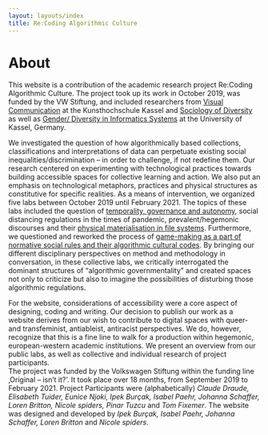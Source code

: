 ```yaml
---
layout: layouts/index
title: Re:Coding Algorithmic Culture
---
```

# About

This website is a contribution of the academic research project Re:Coding Algorithmic Culture. The project took up its work in October 2019, was funded by the VW Stiftung, and included researchers from [Visual Communication](https://tupviskom.net/category/lehrveranstaltungen/) at the Kunsthochschule Kassel and [Sociology of Diversity](https://www.uni-kassel.de/fb05/fachgruppen/soziologie/soziologie-der-diversitaet.html) as well as [Gender/ Diversity in Informatics Systems](https://www.uni-kassel.de/eecs/fachgebiete/gedis/home.html) at the University of Kassel, Germany.

We investigated the question of how algorithmically based collections, classifications and interpretations of data can perpetuate existing social inequalities/discrimination – in order to challenge, if not redefine them. Our research centered on experimenting with technological practices towards building accessible spaces for collective learning and action. We also put an emphasis on technological metaphors, practices and physical structures as constitutive for specific realities. As a means of intervention, we organized five labs between October 2019 until February 2021. The topics of these labs included the question of [temporality, governance and autonomy](/on-being-turned-off-an-un_timely-lab/), social distancing regulations in the times of pandemic, prevalent/hegemonic discourses and their [physical materialisation in file systems](taking-a-walk-through-a-computer). Furthermore, we questioned and reworked the process of [game-making as a part of normative social rules and their algorithmic cultural codes](playing-the-code-matters-of-touch). By bringing our different disciplinary perspectives on method and methodology in conversation, in these collective labs, we critically interrogated the dominant structures of “algorithmic governmentality” and created spaces not only to criticize but also to imagine the possibilities of disturbing those algorithmic regulations. 

For the website, considerations of accessibility were a core aspect of designing, coding and writing. Our decision to publish our work as a website derives from our wish to contribute to digital spaces with queer- and transfeminist, antiableist, antiracist perspectives. We do, however, recognize that this is a fine line to walk for a production within hegemonic, european-western academic institutions. We present an overview from our public labs, as well as collective and individual research of project participants.  
The project was funded by the Volkswagen Stiftung within the funding line ‚Original – isn’t it?’. It took place over 18 months, from September 2019 to February 2021. Project Participants were (alphabetically) *Claude Draude, Elisabeth Tuider, Eunice Njoki, Ipek Burçak, Isabel Paehr, Johanna Schaffer, Loren Britton, Nicole spiders, Pinar Tuzcu* and *Tom Fixemer*. The website was designed and developed by *Ipek Burçak, Isabel Paehr, Johanna Schaffer, Loren Britton* and *Nicole spiders*.  

    
 
